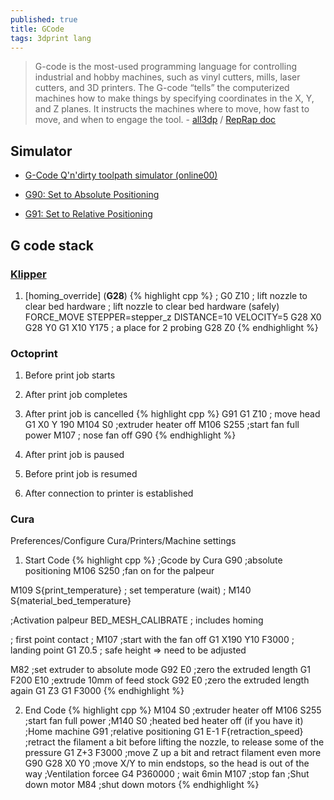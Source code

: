 ```yaml
---
published: true
title: GCode
tags: 3dprint lang
---
```

> G-code is the most-used programming language for controlling industrial and hobby machines, such as vinyl cutters, mills, laser cutters, and 3D printers.
The G-code “tells” the computerized machines how to make things by specifying coordinates in the X, Y, and Z planes. It instructs the machines where to move, how fast to move, and when to engage the tool. - [all3dp](https://all3dp.com/2/inkscape-g-code-all-you-need-to-know-to-get-started/) / [RepRap doc](https://www.reprap.org/wiki/G-code)

## Simulator
- [G-Code Q'n'dirty toolpath simulator (online00)](https://nraynaud.github.io/webgcode/)

- [G90: Set to Absolute Positioning](https://www.reprap.org/wiki/G-code#G90:_Set_to_Absolute_Positioning)
- [G91: Set to Relative Positioning](https://www.reprap.org/wiki/G-code#G91:_Set_to_Relative_Positioning)

## G code stack

### [Klipper](https://github.com/KevinOConnor/klipper/blob/master/docs/G-Codes.md)

1. \[homing_override\] (**G28**)
{% highlight cpp %}
 ; G0  Z10              ; lift nozzle to clear bed hardware
 ; lift nozzle to clear bed hardware (safely)
 FORCE_MOVE STEPPER=stepper_z DISTANCE=10 VELOCITY=5
 G28 X0
 G28 Y0
 G1 X10 Y175            ; a place for 2 probing
 G28 Z0
{% endhighlight %}

### Octoprint

1. Before print job starts
2. After print job completes
3. After print job is cancelled
{% highlight cpp %}
G91
G1 Z10 ;  move head
G1 X0 Y 190
M104 S0     ;extruder heater off
M106 S255   ;start fan full power
M107 ; nose fan off
G90
{% endhighlight %}

4. After print job is paused
5. Before print job is resumed
5. After connection to printer is established


### Cura

Preferences/Configure Cura/Printers/Machine settings

1. Start Code
{% highlight cpp %}
;Gcode by Cura
G90 ;absolute positioning
M106 S250 ;fan on for the palpeur

M109 S{print_temperature} ; set temperature (wait)
; M140 S{material_bed_temperature}

;Activation palpeur
BED_MESH_CALIBRATE  ; includes homing

; first point contact
; M107 ;start with the fan off
G1 X190 Y10 F3000     ; landing point
G1 Z0.5               ; safe height => need to be adjusted

M82 ;set extruder to absolute mode
G92 E0 ;zero the extruded length
G1 F200 E10 ;extrude 10mm of feed stock
G92 E0 ;zero the extruded length again
G1 Z3
G1 F3000
{% endhighlight %}

2. End Code
{% highlight cpp %}
M104 S0     ;extruder heater off
M106 S255   ;start fan full power
;M140 S0   ;heated bed heater off (if you have it)
;Home machine
G91   ;relative positioning
G1 E-1 F{retraction_speed} ;retract the filament a bit before lifting the nozzle, to release some of the pressure
G1 Z+3 F3000  ;move Z up a bit and retract filament even more
G90
G28 X0 Y0 ;move X/Y to min endstops, so the head is out of the way
;Ventilation forcee
G4 P360000 ; wait 6min 
M107    ;stop fan
;Shut down motor
M84   ;shut down motors
{% endhighlight %}
